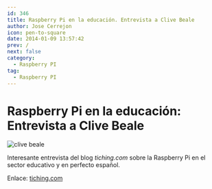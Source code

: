 ```yaml
---
id: 346
title: Raspberry Pi en la educación. Entrevista a Clive Beale
author: Jose Cerrejon
icon: pen-to-square
date: 2014-01-09 13:57:42
prev: /
next: false
category:
  - Raspberry PI
tag:
  - Raspberry PI
---
```


# Raspberry Pi en la educación: Entrevista a Clive Beale

![clive beale](/images/2014/01/clivebeale.jpg)

Interesante entrevista del blog *tiching.com* sobre la Raspberry Pi en el sector educativo y en perfecto español. 

Enlace: [tiching.com](http://blog.tiching.com/clive-beale-nos-limitamos-ser-consumidores-y-debemos-ser-creadores/)